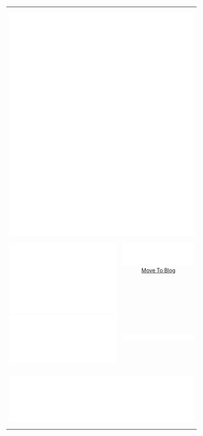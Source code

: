 <table>
  <tr>
    <td colspan="2" valign="top">
      <p>
        <img align="right" src="./metrics.terminal.svg"/>
        <img align="right" src="./metrics.plugin.traffic.svg" />
        <img align="right" src="./metrics.plugin.sponsorships.svg" />
      </p>
    </td>
  </tr>
  <tr>
    <td valign="top" rowspan="2">
      <p rowspan="2" >
        <img width="100%" src="./metrics.plugin.isocalendar.fullyear.svg" />
        <img width="100%" src="./metrics.plugin.achievements.compact.svg" />
      </p>
    </td>
    <td valign="top">
      <p align="center">
        <img width="100%" src="./metrics.plugin.rss.svg" />
        <a href="https://www.luas.kr">Move To Blog</a>
      </p>
    </td>
  </tr>
  <tr>
    <td valign="top">
      <p align="center">
        <img src="./metrics.plugin.topics.svg" />
      </p>
    </td>
  </tr>
  <tr>
    <td colspan="2">
      <p align="center">
        <img width="100%" src="./metrics.plugin.reactions.svg" />
      </p>
    </td>
  </tr>
</table>
